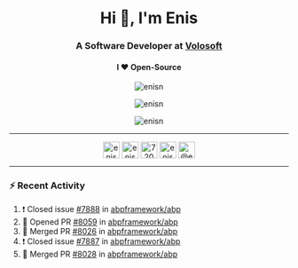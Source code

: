 <h1 align="center">Hi 👋, I'm Enis</h1>
<h3 align="center">A Software Developer at <a href="/volosoft">Volosoft</a></h3>

<h4 align="center"> I ❤ Open-Source</h4>

<p align="center"> <img src="https://komarev.com/ghpvc/?username=enisn" alt="enisn" /> </p>

<p align="center">
<img src="https://github-readme-stats.vercel.app/api/top-langs/?username=enisn&layout=compact" alt="enisn" />
</p>

<p align="center">
<img src="https://github-readme-stats.vercel.app/api?username=enisn&show_icons=true" alt="enisn" />
</p>

<hr />

<p align="center">
<a href="https://dev.to/enisn" target="blank"><img align="center" src="https://cdn.jsdelivr.net/npm/simple-icons@3.0.1/icons/dev-dot-to.svg" alt="enisn" height="30" width="30" /></a>
<a href="https://twitter.com/enisnecipoglu" target="blank"><img align="center" src="https://cdn.jsdelivr.net/npm/simple-icons@3.0.1/icons/twitter.svg" alt="enisnecipoglu" height="30" width="30" /></a>
<a href="https://stackoverflow.com/users/7200126" target="blank"><img align="center" src="https://cdn.jsdelivr.net/npm/simple-icons@3.0.1/icons/stackoverflow.svg" alt="7200126" height="30" width="30" /></a>
<a href="https://instagram.com/enisnecipoglu" target="blank"><img align="center" src="https://cdn.jsdelivr.net/npm/simple-icons@3.0.1/icons/instagram.svg" alt="enisnecipoglu" height="30" width="30" /></a>
<a href="https://medium.com/@enis.necipoglu" target="blank"><img align="center" src="https://cdn.jsdelivr.net/npm/simple-icons@3.0.1/icons/medium.svg" alt="@enis.necipoglu" height="30" width="30" /></a>
</p>

<hr />

### :zap: Recent Activity

<!--START_SECTION:activity-->
1. ❗️ Closed issue [#7888](https://github.com/abpframework/abp/issues/7888) in [abpframework/abp](https://github.com/abpframework/abp)
2. 💪 Opened PR [#8059](https://github.com/abpframework/abp/pull/8059) in [abpframework/abp](https://github.com/abpframework/abp)
3. 🎉 Merged PR [#8026](https://github.com/abpframework/abp/pull/8026) in [abpframework/abp](https://github.com/abpframework/abp)
4. ❗️ Closed issue [#7887](https://github.com/abpframework/abp/issues/7887) in [abpframework/abp](https://github.com/abpframework/abp)
5. 🎉 Merged PR [#8028](https://github.com/abpframework/abp/pull/8028) in [abpframework/abp](https://github.com/abpframework/abp)
<!--END_SECTION:activity-->
